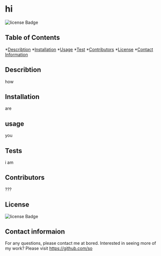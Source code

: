 
  # hi 

  
  ![license Badge](https://img.shields.io/badge/license-MIT-blue.svg)
  
  

  ## Table of Contents 
  *[Describtion](#Describtion)
  *[Installation](#Insallation)
  *[Usage](#Usage)
  *[Test](#Test)
  *[Contributors](#Contributors)
  *[License](#License)
  *[Contact Information](#ContactInfo)

  ## Describtion 
  how 

  ## Installation 
  are 

  ## usage 
  you

  ## Tests 
  i am 

  ## Contributors
  ???

  ## License 
  
  ![license Badge](https://img.shields.io/badge/license-MIT-blue.svg)
  
  

  ## Contact informaion 
  For any questions, please contact me at bored.
  Interested in seeing more of my work? Please visit [https://github.com/so ](https://github.com/so )


